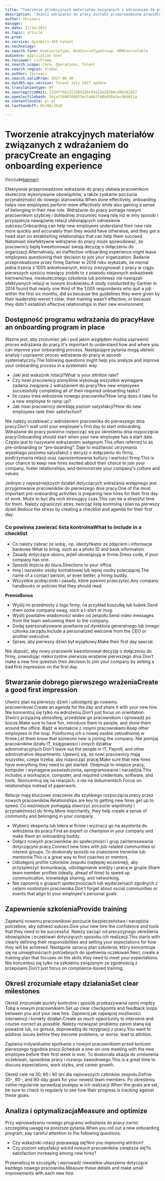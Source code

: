 ```yaml
---
title: "Tworzenie atrakcyjnych materiałów związanych z wdrażaniem do pracy"
description: "Jeżeli wdrażanie do pracy zostało przeprowadzone prawidłowo, ułatwia pracownikom zyskanie poczucia przynależności do organizacji."
author: tbisaacs
manager: 
ms.date: 11/14/2017
ms.topic: article
ms.prod: 
ms.service: dynamics-365-talent
ms.technology: 
ms.search.form: HcmCourseType, HcmCourseTypeGroup, HRMCourseTable
audience: Application User
ms.reviewer: rschloma
ms.search.scope: Core, Operations, Talent
ms.search.region: Global
ms.author: tbisaacs
ms.search.validFrom: 2017-06-30
ms.dyn365.ops.version: Talent July 2017 update
ms.translationtype: HT
ms.sourcegitcommit: 72d4ff5e1311005d3bf43a13e28208cd9b3d1457
ms.openlocfilehash: 54caf2648766053ec5a662f48bd50a1ec9b8911a
ms.contentlocale: pl-pl
ms.lasthandoff: 03/08/2018

---
```


# <a name="create-an-engaging-onboarding-experience"></a><span data-ttu-id="2b7cf-103">Tworzenie atrakcyjnych materiałów związanych z wdrażaniem do pracy</span><span class="sxs-lookup"><span data-stu-id="2b7cf-103">Create an engaging onboarding experience</span></span>

[!include[banner](includes/banner.md)]

<span data-ttu-id="2b7cf-104">Efektywnie przeprowadzone wdrażanie do pracy ułatwia pracownikom skuteczne wykonywanie obowiązków, a także zyskanie poczucia przynależności do nowego stanowiska.</span><span class="sxs-lookup"><span data-stu-id="2b7cf-104">When done effectively, onboarding helps new employees perform more effectively while also gaining a sense of belonging in their new role.</span></span> <span data-ttu-id="2b7cf-105">Wdrażanie do pracy pomaga nowym pracownikom szybciej i dokładniej zrozumieć nową rolę niż w inny sposób i przyspiesza nawiązanie relacji ułatwiających odniesienie sukcesu.</span><span class="sxs-lookup"><span data-stu-id="2b7cf-105">Onboarding can help new employees understand their new role more quickly and accurately than they would have otherwise, and they get a head start on establishing relationships that can help them succeed.</span></span> <span data-ttu-id="2b7cf-106">Natomiast nieefektywne wdrażanie do pracy może spowodować, że pracownicy będą kwestionować swoją decyzję o dołączeniu do organizacji.</span><span class="sxs-lookup"><span data-stu-id="2b7cf-106">Alternatively, an ineffective onboarding experience might leave employees questioning their decision to join your organization.</span></span> <span data-ttu-id="2b7cf-107">Badanie przeprowadzone przez firmę Gartner w 2014 roku wykazało, że niemal jedna trzecia z 1005 ankietowanych, którzy zrezygnowali z pracy w ciągu pierwszych sześciu miesięcy zrobiło to z powodu niejasnych wskazówek kierownictwa, nieskutecznego szkolenia lub ponieważ nie nawiązali efektywnych relacji w nowym środowisku.</span><span class="sxs-lookup"><span data-stu-id="2b7cf-107">A study conducted by Gartner in 2014 found that nearly one third of the 1,005 respondents who quit a job within the first six months, did so because the guidelines they were given by their leadership weren't clear, their training wasn't effective, or because they didn't establish effective relationships in their new environment.</span></span>

## <a name="have-an-onboarding-program-in-place"></a><span data-ttu-id="2b7cf-108">Dostępność programu wdrażania do pracy</span><span class="sxs-lookup"><span data-stu-id="2b7cf-108">Have an onboarding program in place</span></span>
<span data-ttu-id="2b7cf-109">Ważne jest, aby zrozumieć jak i pod jakim względem można usprawnić proces wdrażania do pracy.</span><span class="sxs-lookup"><span data-stu-id="2b7cf-109">It's important to understand how and where you can improve your onboarding process.</span></span> <span data-ttu-id="2b7cf-110">Następujące pytania mogą ułatwić analizę i usprawnić proces wdrażania do pracy w sposób systematyczny.</span><span class="sxs-lookup"><span data-stu-id="2b7cf-110">The following questions might help you analyze and improve your onboarding process in a systematic way.</span></span>

- <span data-ttu-id="2b7cf-111">Jaki jest wskaźnik rotacji?</span><span class="sxs-lookup"><span data-stu-id="2b7cf-111">What is your attrition rate?</span></span>
- <span data-ttu-id="2b7cf-112">Czy nowi pracownicy pomyślnie wykonują wszystkie wymagane zadania związane z wdrażaniem do pracy?</span><span class="sxs-lookup"><span data-stu-id="2b7cf-112">Are new employees successfully completing all of their required onboarding tasks?</span></span>
- <span data-ttu-id="2b7cf-113">Ile czasu trwa wdrożenie nowego pracownika?</span><span class="sxs-lookup"><span data-stu-id="2b7cf-113">How long does it take for a new employee to ramp up?</span></span>
- <span data-ttu-id="2b7cf-114">Jak nowi pracownicy określają poziom satysfakcji?</span><span class="sxs-lookup"><span data-stu-id="2b7cf-114">How do new employees rank their satisfaction?</span></span>

<span data-ttu-id="2b7cf-115">Nie należy oczekiwać z wdrożeniem pracownika do pierwszego dnia pracy.</span><span class="sxs-lookup"><span data-stu-id="2b7cf-115">Don't wait until your employee's first day to start onboarding.</span></span> <span data-ttu-id="2b7cf-116">Wdrażanie do pracy powinno rozpocząć się po określeniu dnia rozpoczęcia pracy.</span><span class="sxs-lookup"><span data-stu-id="2b7cf-116">Onboarding should start when your new employee has a start date.</span></span> <span data-ttu-id="2b7cf-117">Często jest to nazywane wdrażaniem wstępnym.</span><span class="sxs-lookup"><span data-stu-id="2b7cf-117">This often referred to as pre-onboarding or "pre-boarding".</span></span> <span data-ttu-id="2b7cf-118">Daje to możliwość utrzymania wysokiego poziomu satysfakcji z decyzji o dołączeniu do firmy, podtrzymania relacji oraz zaprezentowania kultury i wartości firmy.</span><span class="sxs-lookup"><span data-stu-id="2b7cf-118">This is your chance to keep new hires excited about their choice to join your company, foster relationships, and demonstrate your company's culture and values.</span></span>

<span data-ttu-id="2b7cf-119">Jednym z najważniejszych działań dotyczących wdrażania wstępnego jest przygotowanie pracowników do pierwszego dnia pracy.</span><span class="sxs-lookup"><span data-stu-id="2b7cf-119">One of the most important pre-onboarding activities is preparing new hires for their first day of work.</span></span> <span data-ttu-id="2b7cf-120">Może to być dla nich stresujący czas.</span><span class="sxs-lookup"><span data-stu-id="2b7cf-120">This can be a stressful time for them.</span></span> <span data-ttu-id="2b7cf-121">Należy ograniczyć stres, tworząc listę kontrolną i plan na pierwszy dzień.</span><span class="sxs-lookup"><span data-stu-id="2b7cf-121">Reduce the stress by creating a checklist and agenda for their first day.</span></span>

### <a name="what-to-include-in-a-checklist"></a><span data-ttu-id="2b7cf-122">Co powinna zawierać lista kontrolna</span><span class="sxs-lookup"><span data-stu-id="2b7cf-122">What to include in a checklist</span></span>

- <span data-ttu-id="2b7cf-123">Co należy zabrać ze sobą:, np. identyfikator ze zdjęciem i informacje bankowe.</span><span class="sxs-lookup"><span data-stu-id="2b7cf-123">What to bring, such as a photo ID and bank information.</span></span>
- <span data-ttu-id="2b7cf-124">Zasady dotyczące ubioru, jeżeli obowiązują w firmie.</span><span class="sxs-lookup"><span data-stu-id="2b7cf-124">Dress code, if your company has one.</span></span>
- <span data-ttu-id="2b7cf-125">Sposób dojścia do biura.</span><span class="sxs-lookup"><span data-stu-id="2b7cf-125">Directions to your office.</span></span>
- <span data-ttu-id="2b7cf-126">Imię i nazwisko osoby kontaktowej lub lepiej osoby polecającej.</span><span class="sxs-lookup"><span data-stu-id="2b7cf-126">The name of a contact person, or even better, a hiring buddy.</span></span>
- <span data-ttu-id="2b7cf-127">Wszystkie podręczniki i zasady, które powinni przeczytać.</span><span class="sxs-lookup"><span data-stu-id="2b7cf-127">Any company handbooks or policies that they should read.</span></span>

<span data-ttu-id="2b7cf-128">**Premia**</span><span class="sxs-lookup"><span data-stu-id="2b7cf-128">**Bonus**</span></span>

- <span data-ttu-id="2b7cf-129">Wyślij im przedmioty z logo firmy, na przykład koszulkę lub kubek.</span><span class="sxs-lookup"><span data-stu-id="2b7cf-129">Send them some company swag, such a t-shirt or mug.</span></span>
- <span data-ttu-id="2b7cf-130">Wyślij powitalne wiadomości wideo od zespołu.</span><span class="sxs-lookup"><span data-stu-id="2b7cf-130">Send video messages from the team welcoming them to the company.</span></span>
- <span data-ttu-id="2b7cf-131">Dodaj spersonalizowane powitanie od dyrektora generalnego lub innego członka zarządu.</span><span class="sxs-lookup"><span data-stu-id="2b7cf-131">Include a personalized welcome from the CEO or another executive.</span></span>
- <span data-ttu-id="2b7cf-132">Spraw, aby pierwszy dzień był wyjątkowy.</span><span class="sxs-lookup"><span data-stu-id="2b7cf-132">Make their first day special.</span></span>

<span data-ttu-id="2b7cf-133">Nie dopuść, aby nowy pracownik kwestionował decyzję o dołączeniu do firmy, powodując niekorzystne pierwsze wrażenie pierwszego dnia.</span><span class="sxs-lookup"><span data-stu-id="2b7cf-133">Don't make a new hire question their decision to join your company by setting a bad first impression on the first day.</span></span>

## <a name="create-a-good-first-impression"></a><span data-ttu-id="2b7cf-134">Stwarzanie dobrego pierwszego wrażenia</span><span class="sxs-lookup"><span data-stu-id="2b7cf-134">Create a good first impression</span></span>

<span data-ttu-id="2b7cf-135">Utwórz plan na pierwszy dzień i udostępnij go nowemu pracownikowi.</span><span class="sxs-lookup"><span data-stu-id="2b7cf-135">Create an agenda for the day and share it with your new hire.</span></span> <span data-ttu-id="2b7cf-136">Nie koncentruj się tylko na wdrożeniu.</span><span class="sxs-lookup"><span data-stu-id="2b7cf-136">Don't just focus on orientation.</span></span> <span data-ttu-id="2b7cf-137">Stwórz przyjazną atmosferę, przedstaw go pracownikom i oprowadź po biurze.</span><span class="sxs-lookup"><span data-stu-id="2b7cf-137">Make sure to have fun, introduce them to people, and show them around the office.</span></span> <span data-ttu-id="2b7cf-138">Bądź w kontakcie z innymi pracownikami.</span><span class="sxs-lookup"><span data-stu-id="2b7cf-138">Keep other employees in the loop.</span></span> <span data-ttu-id="2b7cf-139">Poinformuj ich o nowej osobie zatrudnionej w firmie.</span><span class="sxs-lookup"><span data-stu-id="2b7cf-139">Let them know that someone new is joining the company.</span></span> <span data-ttu-id="2b7cf-140">Nie pomijaj pracowników działu IT, księgowości i innych działów administracyjnych.</span><span class="sxs-lookup"><span data-stu-id="2b7cf-140">Don't leave out the people in IT, Payroll, and other administrative departments.</span></span> <span data-ttu-id="2b7cf-141">Upewnij się, że nowi pracownicy mają wszystko, czego trzeba, aby rozpocząć pracę.</span><span class="sxs-lookup"><span data-stu-id="2b7cf-141">Make sure that new hires have everything they need to get started.</span></span> <span data-ttu-id="2b7cf-142">Obejmuje to miejsce pracy, komputer i wymagane poświadczenia, oprogramowanie i narzędzia.</span><span class="sxs-lookup"><span data-stu-id="2b7cf-142">This includes a workspace, computer, and required credentials, software, and tools.</span></span> <span data-ttu-id="2b7cf-143">Skoncentruj się na relacjach, a nie na dokumentach.</span><span class="sxs-lookup"><span data-stu-id="2b7cf-143">Focus on relationships instead of paperwork.</span></span>

<span data-ttu-id="2b7cf-144">Relacje mają kluczowe znaczenie dla szybkiego rozpoczęcia pracy przez nowych pracowników.</span><span class="sxs-lookup"><span data-stu-id="2b7cf-144">Relationships are key to getting new hires get up to speed.</span></span> <span data-ttu-id="2b7cf-145">Co ważniejsze pomagają stworzyć poczucie wspólnoty i przynależności do firmy.</span><span class="sxs-lookup"><span data-stu-id="2b7cf-145">More importantly, they help create a sense of community and belonging in your company.</span></span>

- <span data-ttu-id="2b7cf-146">Wybierz eksperta lub lidera w firmie i wyznacz go na asystenta ds. wdrożenia do pracy.</span><span class="sxs-lookup"><span data-stu-id="2b7cf-146">Find an expert or champion in your company and make them an onboarding buddy.</span></span>
- <span data-ttu-id="2b7cf-147">Dołącz nowych pracowników do społeczności i grup zainteresowania dotyczącymi pracy.</span><span class="sxs-lookup"><span data-stu-id="2b7cf-147">Connect new hires with job-related communities or interest groups.</span></span> <span data-ttu-id="2b7cf-148">To doskonały sposób na znalezienie trenerów lub mentorów.</span><span class="sxs-lookup"><span data-stu-id="2b7cf-148">This is a great way to find coaches or mentors.</span></span>
- <span data-ttu-id="2b7cf-149">Udostępnij profile członków zespołu (najlepiej wcześniej), aby przyspieszyć komunikację, udostępnianie wiedzy i pracę w grupie.</span><span class="sxs-lookup"><span data-stu-id="2b7cf-149">Share team member profiles (ideally, ahead of time) to speed up communication, knowledge sharing, and networking.</span></span>
- <span data-ttu-id="2b7cf-150">Nie zapomnij o grupach społecznościach lub wydarzeniach zgodnych z celami osobistymi pracownika.</span><span class="sxs-lookup"><span data-stu-id="2b7cf-150">Don't forget about social communities or events that align to your employee's personal goals.</span></span>

## <a name="provide-training"></a><span data-ttu-id="2b7cf-151">Zapewnienie szkolenia</span><span class="sxs-lookup"><span data-stu-id="2b7cf-151">Provide training</span></span>

<span data-ttu-id="2b7cf-152">Zapewnij nowemu pracownikowi poczucie bezpieczeństwa i narzędzia potrzebne, aby odnieść sukces.</span><span class="sxs-lookup"><span data-stu-id="2b7cf-152">Give your new hire the confidence and tools that they need to be successful.</span></span> <span data-ttu-id="2b7cf-153">Należy zacząć od precyzyjnego określenia obowiązków i oczekiwań dotyczących sposobu ich realizacji.</span><span class="sxs-lookup"><span data-stu-id="2b7cf-153">This starts with clearly defining their responsibilities and setting your expectations for how they will be achieved.</span></span> <span data-ttu-id="2b7cf-154">Następnie opracuj plan szkolenia, który koncentruje się na umiejętnościach potrzebnych do spełnienia oczekiwań.</span><span class="sxs-lookup"><span data-stu-id="2b7cf-154">Next, create a training plan that focuses on the skills they need to meet your expectations.</span></span> <span data-ttu-id="2b7cf-155">Nie koncentruj się tylko na szkoleniu związanym ze zgodnością z przepisami.</span><span class="sxs-lookup"><span data-stu-id="2b7cf-155">Don't just focus on compliance-based training.</span></span>

## <a name="set-clear-milestones"></a><span data-ttu-id="2b7cf-156">Określ zrozumiałe etapy działania</span><span class="sxs-lookup"><span data-stu-id="2b7cf-156">Set clear milestones</span></span>

<span data-ttu-id="2b7cf-157">Określ zrozumiałe punkty kontrolne i sposób przekazywania opinii między Tobą a nowym pracownikiem.</span><span class="sxs-lookup"><span data-stu-id="2b7cf-157">Set up clear checkpoints and feedback loops between you and your new hire.</span></span> <span data-ttu-id="2b7cf-158">Zapewnij jak najwięcej możliwości interwencji i korekty działań.</span><span class="sxs-lookup"><span data-stu-id="2b7cf-158">Create as much opportunity to intervene and course-correct as possible.</span></span> <span data-ttu-id="2b7cf-159">Należy rozwiązać problemy zanim staną się poważne lub, co gorsza, doprowadzą do rezygnacji z pracy.</span><span class="sxs-lookup"><span data-stu-id="2b7cf-159">You want to address issues before they become problems, or worse, lead to attrition.</span></span>

<span data-ttu-id="2b7cf-160">Zaplanuj indywidualne spotkanie z nowym pracownikiem przed końcem pierwszego tygodnia pracy.</span><span class="sxs-lookup"><span data-stu-id="2b7cf-160">Schedule a one-on-one meeting with the new employee before their first week is over.</span></span> <span data-ttu-id="2b7cf-161">To doskonała okazja do omówienia oczekiwań, sposobów pracy i rozwoju zawodowego.</span><span class="sxs-lookup"><span data-stu-id="2b7cf-161">This is a great time to discuss expectations, work styles, and career growth.</span></span>

<span data-ttu-id="2b7cf-162">Określ cele na 30, 60 i 90 dni dla najnowszych członków zespołu.</span><span class="sxs-lookup"><span data-stu-id="2b7cf-162">Define 30-, 60-, and 90-day goals for your newest team members.</span></span> <span data-ttu-id="2b7cf-163">Po określeniu celów regularnie sprawdzaj postępy w ich realizacji.</span><span class="sxs-lookup"><span data-stu-id="2b7cf-163">When the goals are set, be sure to check in regularly to see how their progress is tracking against these goals.</span></span>

## <a name="measure-and-optimize"></a><span data-ttu-id="2b7cf-164">Analiza i optymalizacja</span><span class="sxs-lookup"><span data-stu-id="2b7cf-164">Measure and optimize</span></span>

<span data-ttu-id="2b7cf-165">Przy wprowadzaniu nowego programu wdrażania do pracy zwróć szczególną uwagę na poniższe pytania.</span><span class="sxs-lookup"><span data-stu-id="2b7cf-165">When you roll out a new onboarding program, pay careful attention to the following questions.</span></span> 

- <span data-ttu-id="2b7cf-166">Czy wskaźniki rotacji poprawiają się?</span><span class="sxs-lookup"><span data-stu-id="2b7cf-166">Are you improving attrition?</span></span>
- <span data-ttu-id="2b7cf-167">Czy poziom satysfakcji wśród nowych pracowników zwiększa się?</span><span class="sxs-lookup"><span data-stu-id="2b7cf-167">Is satisfaction increasing among new hires?</span></span> 

<span data-ttu-id="2b7cf-168">Przeanalizuj te szczegóły i wprowadź niewielkie ulepszenia dotyczące każdego nowego pracownika.</span><span class="sxs-lookup"><span data-stu-id="2b7cf-168">Measure these details and make small improvements with each new hire.</span></span>


